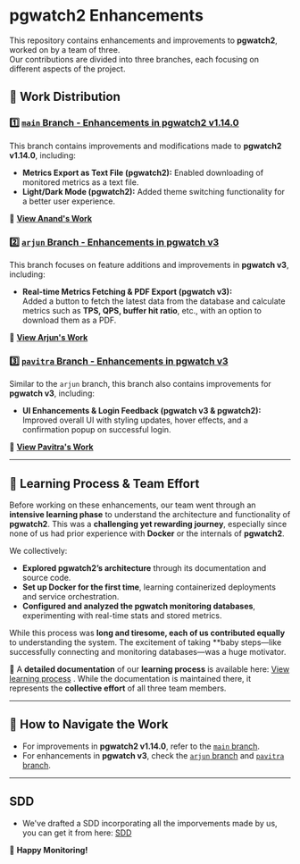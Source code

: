 # pgwatch2 Enhancements  

This repository contains enhancements and improvements to **pgwatch2**, worked on by a team of three.  
Our contributions are divided into three branches, each focusing on different aspects of the project.  

## 🔹 Work Distribution  

### 1️⃣ [`main` Branch - Enhancements in pgwatch2 v1.14.0](https://github.com/ml-agg08/pgwatch2--enhancements/blob/main/pgwatch2-anand/README.md)  
This branch contains improvements and modifications made to **pgwatch2 v1.14.0**, including:  

- **Metrics Export as Text File (pgwatch2):** Enabled downloading of monitored metrics as a text file.  
- **Light/Dark Mode (pgwatch2):** Added theme switching functionality for a better user experience.  

🔗 **[View Anand's Work](https://github.com/ml-agg08/pgwatch2--enhancements/blob/main/pgwatch2-anand/README.md)**  

### 2️⃣ [`arjun` Branch - Enhancements in pgwatch v3](https://github.com/ml-agg08/pgwatch2--enhancements/blob/arjun/README.md)  
This branch focuses on feature additions and improvements in **pgwatch v3**, including:  

- **Real-time Metrics Fetching & PDF Export (pgwatch v3):**  
  Added a button to fetch the latest data from the database and calculate metrics such as **TPS, QPS, buffer hit ratio**, etc., with an option to download them as a PDF.  

🔗 **[View Arjun's Work](https://github.com/ml-agg08/pgwatch2--enhancements/blob/arjun/README.md)**  

### 3️⃣ [`pavitra` Branch - Enhancements in pgwatch v3](https://github.com/ml-agg08/pgwatch2--enhancements/blob/Pavitra/README.md)  
Similar to the `arjun` branch, this branch also contains improvements for **pgwatch v3**, including:  

- **UI Enhancements & Login Feedback (pgwatch v3 & pgwatch2):**  
  Improved overall UI with styling updates, hover effects, and a confirmation popup on successful login.  

🔗 **[View Pavitra's Work](https://github.com/ml-agg08/pgwatch2--enhancements/blob/Pavitra/README.md)**  

---

## 📌 Learning Process & Team Effort  
Before working on these enhancements, our team went through an **intensive learning phase** to understand the architecture and functionality of **pgwatch2**. This was a **challenging yet rewarding journey**, especially since none of us had prior experience with **Docker** or the internals of **pgwatch2**.  

We collectively:  
- **Explored pgwatch2’s architecture** through its documentation and source code.  
- **Set up Docker for the first time**, learning containerized deployments and service orchestration.  
- **Configured and analyzed the pgwatch monitoring databases**, experimenting with real-time stats and stored metrics.  

While this process was **long and tiresome, each of us contributed equally** to understanding the system. The excitement of taking **baby steps—like successfully connecting and monitoring databases—was a huge motivator.  

📄 A **detailed documentation** of our **learning process** is available here: [View learning process](https://github.com/ml-agg08/pgwatch2--enhancements/blob/arjun/ENVIRONMENTAL%20SETUP%20AND%20LEARNING%20PROCESS.pdf) . While the documentation is maintained there, it represents the **collective effort** of all three team members.  

---

## 📌 How to Navigate the Work  
- For improvements in **pgwatch2 v1.14.0**, refer to the [`main` branch](https://github.com/ml-agg08/pgwatch2--enhancements/blob/main/pgwatch2-anand/README.md).  
- For enhancements in **pgwatch v3**, check the [`arjun` branch](https://github.com/ml-agg08/pgwatch2--enhancements/blob/arjun/README.md) and [`pavitra` branch](https://github.com/ml-agg08/pgwatch2--enhancements/blob/Pavitra/README.md).  

---

## SDD
- We've drafted a SDD incorporating all the imporvements made by us, you can get it from here: [SDD](https://github.com/ml-agg08/pgwatch2--enhancements/blob/main/pgwatch2-anand/Software%20Design%20Document.pdf)

🚀 **Happy Monitoring!**
